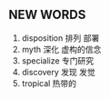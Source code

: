 ## NEW WORDS

1. disposition 排列 部署
2. myth 深化 虚构的信念
3. specialize 专门研究
4. discovery 发现 发觉
5. tropical 热带的
